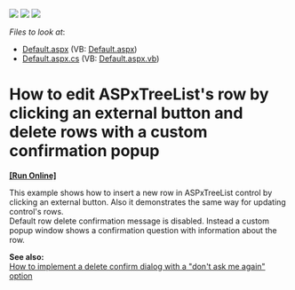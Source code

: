 <!-- default badges list -->
![](https://img.shields.io/endpoint?url=https://codecentral.devexpress.com/api/v1/VersionRange/128548635/13.1.4%2B)
[![](https://img.shields.io/badge/Open_in_DevExpress_Support_Center-FF7200?style=flat-square&logo=DevExpress&logoColor=white)](https://supportcenter.devexpress.com/ticket/details/E2938)
[![](https://img.shields.io/badge/📖_How_to_use_DevExpress_Examples-e9f6fc?style=flat-square)](https://docs.devexpress.com/GeneralInformation/403183)
<!-- default badges end -->
<!-- default file list -->
*Files to look at*:

* [Default.aspx](./CS/WebSite/Default.aspx) (VB: [Default.aspx](./VB/WebSite/Default.aspx))
* [Default.aspx.cs](./CS/WebSite/Default.aspx.cs) (VB: [Default.aspx.vb](./VB/WebSite/Default.aspx.vb))
<!-- default file list end -->
#  How to edit ASPxTreeList's row by clicking an external button and delete rows with a custom confirmation popup
<!-- run online -->
**[[Run Online]](https://codecentral.devexpress.com/e2938/)**
<!-- run online end -->


<p>This example shows how to insert a new row in ASPxTreeList control by clicking an external button. Also it demonstrates the same way for updating control's rows.<br />
Default row delete confirmation message is disabled. Instead a custom popup window shows a confirmation question with information about the row.</p><p><strong>See a</strong><strong>lso</strong><strong>:</strong><strong><br />
</strong><a href="https://www.devexpress.com/Support/Center/p/E1120">How to implement a delete confirm dialog with a "don't ask me again" option</a></p>

<br/>


